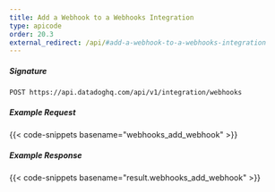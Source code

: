 ```yaml
---
title: Add a Webhook to a Webhooks Integration
type: apicode
order: 20.3
external_redirect: /api/#add-a-webhook-to-a-webhooks-integration
---
```


##### Signature

`POST https://api.datadoghq.com/api/v1/integration/webhooks`

##### Example Request
{{< code-snippets basename="webhooks_add_webhook" >}}

##### Example Response
{{< code-snippets basename="result.webhooks_add_webhook" >}}
